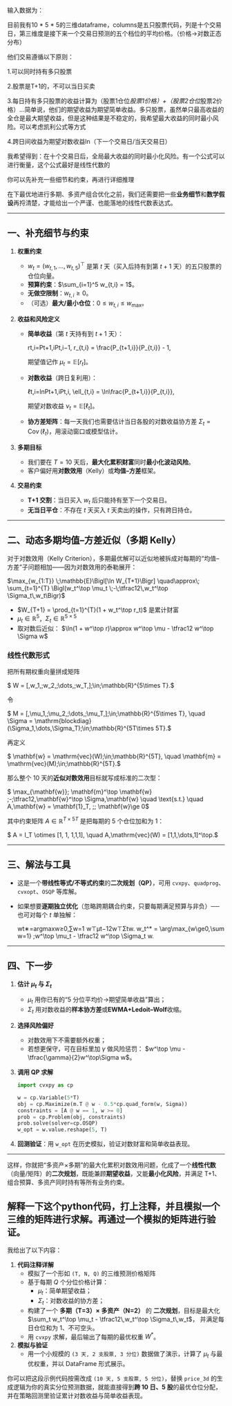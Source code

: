 输入数据为：

目前我有10 * 5 * 5的三维dataframe，columns是五只股票代码，列是十个交易日，第三维度是接下来一个交易日预测的五个档位的平均价格。（价格→对数正态分布）

他们交易遵循以下原则：

1.可以同时持有多只股票

2.股票是T+1的，不可以当日买卖

3.每日持有多只股票的收益计算为（股票1仓位*股票1价格）+（股票2仓位*股票2价格）...简单说，他们的期望收益为期望简单收益。多只股票，虽然单只最高收益的全仓是最大期望收益，但是这种结果是不稳定的，我希望最大收益的同时最小风险。可以考虑凯利公式等方式

4.跨日间收益为期望对数收益ln（下一个交易日/当天交易日）

我希望得到：在十个交易日后，全局最大收益的同时最小化风险。有一个公式可以进行衡量，这个公式最好是线性代数的

你可以先补充一些细节和约束，再进行详细推理

在下最优地进行多期、多资产组合优化之前，我们还需要把一些**业务细节**和**数学假设**再捋清楚，才能给出一个严谨、也能落地的线性代数表达式。

------

## 一、补充细节与约束

1. **权重约束**

   * $\displaystyle w_{t} = (w_{t,1},\dots,w_{t,5})^\top$ 是第 $t$ 天（买入后持有到第 $t+1$ 天）的五只股票的仓位向量。
   * **预算约束**：$\sum_{i=1}^5 w_{t,i} = 1$。
   * **无做空限制**：$w_{t,i} \ge 0$。
   * （可选）**最大/最小仓位**：$0 \le w_{t,i} \le w_{\max}$。

2. **收益和风险定义**

   * **简单收益**（第 $t$ 天持有到 $t+1$ 天）：

     rt,i=Pt+1,iPt,i−1,  r_{t,i} = \frac{P_{t+1,i}}{P_{t,i}} - 1,

     期望值记作 $\mu_{t} = \mathbb{E}[r_t]$。

   * **对数收益**（跨日复利用）：

     ℓt,i=ln⁡Pt+1,iPt,i,  \ell_{t,i} = \ln\frac{P_{t+1,i}}{P_{t,i}}, 

     期望对数收益 $\nu_{t} = \mathbb{E}[\ell_t]$。

   * **协方差矩阵**：每一天我们也需要估计当日各股的对数收益协方差
      $\Sigma_t = \operatorname{Cov}(\ell_t)$，用滚动窗口或模型估计。

3. **多期目标**

   * 我们要在 $T=10$ 天后，**最大化累积财富**同时**最小化波动风险**。
   * 客户偏好用**对数效用**（Kelly）或**均值–方差**框架。

4. **交易约束**

   * **T+1 交割**：当日买入 $w_t$ 后只能持有至下一个交易日。
   * **无当日平仓**：不存在 $t$ 天买入 $t$ 天卖出的操作，只有跨日持仓。

------

## 二、动态多期均值–方差近似（多期 Kelly）

对于对数效用（Kelly Criterion），多期最优解可以近似地被拆成对每期的“均值–方差”子问题相加——因为对数效用的泰勒展开：

$\max_{w_{1:T}} \;\mathbb{E}\Bigl[\ln W_{T+1}\Bigr] \quad\approx\; \sum_{t=1}^{T} \Bigl(w_t^\top \mu_t \;-\;\tfrac12\,w_t^\top \Sigma_t\,w_t\Bigr)$

* $W_{T+1} = \prod_{t=1}^{T}(1 + w_t^\top r_t)$ 是累计财富
* $\mu_t\in\mathbb{R}^5$，$\Sigma_t\in\mathbb{R}^{5\times5}$
* 取对数后近似：
   $\ln(1 + w^\top r)\approx w^\top \mu - \tfrac12 w^\top \Sigma w$

### 线性代数形式

把所有期权重向量拼成矩阵

$  W = [\,w_1,\;w_2,\;\dots,\;w_T\,]\;\in\;\mathbb{R}^{5\times T}.$

令

$  M = [\,\mu_1,\;\mu_2,\;\dots,\;\mu_T\,]\;\in\;\mathbb{R}^{5\times T},   \quad  \Sigma = \mathrm{blockdiag}(\Sigma_1,\dots,\Sigma_T)\;\in\;\mathbb{R}^{5T\times 5T}.$

再定义

$  \mathbf{w} = \mathrm{vec}(W)\;\in\;\mathbb{R}^{5T},   \quad  \mathbf{m} = \mathrm{vec}(M)\;\in\;\mathbb{R}^{5T}.$

那么整个 10 天的**近似对数效用**目标就写成标准的二次型：

$  \max_{\mathbf{w}}\;    \mathbf{m}^\top \mathbf{w}    \;-\;\tfrac12\,\mathbf{w}^\top \Sigma\,\mathbf{w}  \quad  \text{s.t.}  \quad  A\,\mathbf{w} = \mathbf{1}_T,  \;\;  \mathbf{w}\ge 0$

其中约束矩阵 $A\in\mathbb{R}^{T\times 5T}$ 是把每期的 5 个仓位加和为 1：

$  A = I_T \otimes [1, 1, 1,1,1],   \quad  A\,\mathrm{vec}(W) = [1,1,\dots,1]^\top.$

------

## 三、解法与工具

* 这是一个**带线性等式/不等式约束**的**二次规划（QP）**，可用 `cvxpy`、`quadprog`、`cvxopt`、`OSQP` 等库解。

* 如果想要**逐期独立优化**（忽略跨期耦合约束，只要每期满足预算与非负）──也可对每个 $t$ 单独解：

  wt∗=arg⁡max⁡w≥0,∑w=1  w⊤μt−12w⊤Σtw.  w_t^*   = \arg\max_{w\ge0,\sum w=1}  \;w^\top \mu_t - \tfrac12 w^\top \Sigma_t w.

------

## 四、下一步

1. **估计 $\mu_t$ 与 $\Sigma_t$**

   * $\mu_t$ 用你已有的“5 分位平均价→期望简单收益”算出；
   * $\Sigma_t$ 用对数收益的**样本协方差**或**EWMA+Ledoit–Wolf**收缩。

2. **选择风险偏好**

   * 对数效用下不需要额外权重；
   * 若想更保守，可在目标里加 $\gamma$ 做风险惩罚：
      $w^\top \mu - \tfrac{\gamma}{2}w^\top\Sigma w$。

3. **调用 QP 求解**

   ```python
   import cvxpy as cp
   
   w = cp.Variable(5*T)
   obj = cp.Maximize(m.T @ w - 0.5*cp.quad_form(w, Sigma))
   constraints = [A @ w == 1, w >= 0]
   prob = cp.Problem(obj, constraints)
   prob.solve(solver=cp.OSQP)
   w_opt = w.value.reshape(5, T)
   ```

4. **回测验证**：用 `w_opt` 在历史模拟，验证对数财富和简单收益表现。

------

这样，你就把“多资产×多期”的最大化累积对数效用问题，化成了一个**线性代数**（向量/矩阵）的**二次规划**，既能兼顾**期望收益**，又能**最小化风险**，并满足 T+1、组合预算、多资产同时持有等所有业务约束。

## 解释一下这个python代码，打上注释，并且模拟一个三维的矩阵进行求解。再通过一个模拟的矩阵进行验证。

我给出了以下内容：

1. **代码注释详解**
   * 模拟了一个形如 `(T, N, Q)` 的三维预测价格矩阵
   * 基于每期 $Q$ 个分位价格计算：
     * $\mu_t$：简单期望收益；
     * $\Sigma_t$：对数收益的协方差；
   * 构建了一个 **多期（T=3）× 多资产（N=2）** 的 **二次规划**，目标是最大化
      $\sum_t w_t^\top \mu_t - \tfrac12\,w_t^\top \Sigma_t\,w_t$，
      并满足每日仓位和为 1、不可空头。
   * 用 `cvxpy` 求解，最后输出了每期的最优权重 $W^*$。
2. **模拟与验证**
   * 用一个小规模的 `(3 天, 2 支股票, 3 分位)` 数据做了演示，计算了 $\mu_t$ 与最优权重，并以 DataFrame 形式展示。

你可以把这段示例代码按需改成 `(10 天, 5 支股票, 5 分位)`，替换 `price_3d` 的生成逻辑为你的真实分位预测数据，就能直接得到**跨 10 日、5 股**的最优仓位分配，并在策略回测里验证累计对数收益与简单收益表现。